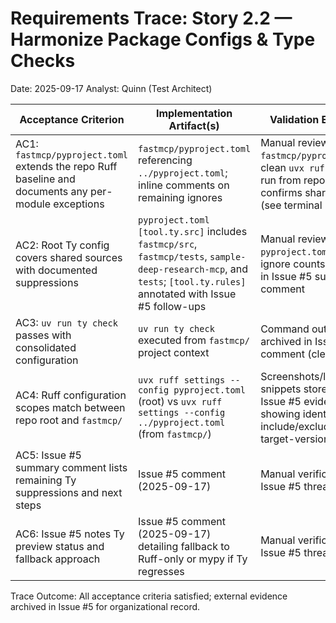 # Requirements Trace: Story 2.2 — Harmonize Package Configs & Type Checks

Date: 2025-09-17
Analyst: Quinn (Test Architect)

| Acceptance Criterion | Implementation Artifact(s) | Validation Evidence |
|----------------------|-----------------------------|--------------------|
| AC1: `fastmcp/pyproject.toml` extends the repo Ruff baseline and documents any per-module exceptions | `fastmcp/pyproject.toml` referencing `../pyproject.toml`; inline comments on remaining ignores | Manual review of `fastmcp/pyproject.toml`; clean `uvx ruff check` run from repo root confirms shared config (see terminal log) |
| AC2: Root Ty config covers shared sources with documented suppressions | `pyproject.toml` `[tool.ty.src]` includes `fastmcp/src`, `fastmcp/tests`, `sample-deep-research-mcp`, and `tests`; `[tool.ty.rules]` annotated with Issue #5 follow-ups | Manual review of `pyproject.toml`; Ty ignore counts recorded in Issue #5 summary comment |
| AC3: `uv run ty check` passes with consolidated configuration | `uv run ty check` executed from `fastmcp/` project context | Command output archived in Issue #5 comment (clean pass) |
| AC4: Ruff configuration scopes match between repo root and `fastmcp/` | `uvx ruff settings --config pyproject.toml` (root) vs `uvx ruff settings --config ../pyproject.toml` (from `fastmcp/`) | Screenshots/log snippets stored with Issue #5 evidence showing identical include/exclude and target-version fields |
| AC5: Issue #5 summary comment lists remaining Ty suppressions and next steps | Issue #5 comment (2025-09-17) | Manual verification of Issue #5 thread |
| AC6: Issue #5 notes Ty preview status and fallback approach | Issue #5 comment (2025-09-17) detailing fallback to Ruff-only or mypy if Ty regresses | Manual verification of Issue #5 thread |

Trace Outcome: All acceptance criteria satisfied; external evidence archived in Issue #5 for organizational record.
